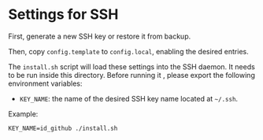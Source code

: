 Settings for SSH
================

First, generate a new SSH key or restore it from backup.

Then, copy `config.template` to `config.local`, enabling the desired entries.

The `install.sh` script will load these settings into the SSH daemon. It needs to be run inside this directory. Before running it , please export the following environment variables:

- `KEY_NAME`: the name of the desired SSH key name located at `~/.ssh`.

Example:

    KEY_NAME=id_github ./install.sh
